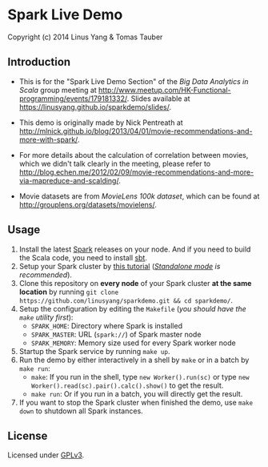 Spark Live Demo
=====
Copyright (c) 2014 Linus Yang & Tomas Tauber


Introduction
-----
* This is for the "Spark Live Demo Section" of the _Big Data Analytics in Scala_ group meeting at http://www.meetup.com/HK-Functional-programming/events/179181332/. Slides available at https://linusyang.github.io/sparkdemo/slides/.

* This demo is originally made by Nick Pentreath at http://mlnick.github.io/blog/2013/04/01/movie-recommendations-and-more-with-spark/.

* For more details about the calculation of correlation between movies, which we didn't talk clearly in the meeting, please refer to http://blog.echen.me/2012/02/09/movie-recommendations-and-more-via-mapreduce-and-scalding/.

* Movie datasets are from _MovieLens 100k dataset_, which can be found at http://grouplens.org/datasets/movielens/.

Usage
-----
1. Install the latest [Spark](https://spark.apache.org/downloads.html) releases on your node. And if you need to build the Scala code, you need to install [sbt](http://www.scala-sbt.org/).
2. Setup your Spark cluster by [this tutorial](https://spark.apache.org/docs/latest/cluster-overview.html) (_[Standalone mode](https://spark.apache.org/docs/latest/spark-standalone.html) is recommended_).
3. Clone this repository on __every node__ of your Spark cluster __at the same location__ by running `git clone https://github.com/linusyang/sparkdemo.git && cd sparkdemo/`.
4. Setup the configuration by editing the `Makefile` (_you should have the `make` utility first_):
	* `SPARK_HOME`: Directory where Spark is installed
	* `SPARK_MASTER`: URL (`spark://`) of Spark master node
	* `SPARK_MEMORY`: Memory size used for every Spark worker node
5. Startup the Spark service by running `make up`.
6. Run the demo by either interactively in a shell by `make` or in a batch by `make run`:
	* `make`: If you run in the shell, type `new Worker().run(sc)` or type `new Worker().read(sc).pair().calc().show()` to get the result.
	* `make run`: Or if you run in a batch, you will directly get the result.
7. If you want to stop the Spark cluster when finished the demo, use `make down` to shutdown all Spark instances.

License
-----
Licensed under [GPLv3](http://www.gnu.org/copyleft/gpl.html).
